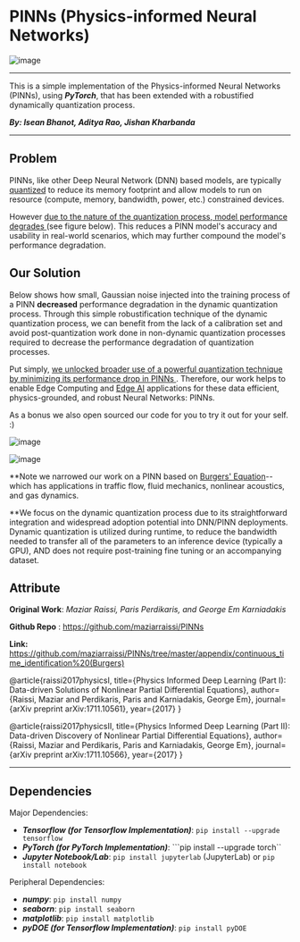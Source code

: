 # PINNs (Physics-informed Neural Networks)

![image](https://github.com/user-attachments/assets/00f94358-6ffd-4a6d-b45d-d151d3013080)

------------------------

This is a simple implementation of the Physics-informed Neural Networks (PINNs), using ***PyTorch***, that has been extended with a robustified dynamically quantization process.

_**By: Isean Bhanot, Aditya Rao, Jishan Kharbanda**_

------------------------

## Problem

PINNs, like other Deep Neural Network (DNN) based models, are typically [quantized](https://huggingface.co/docs/optimum/en/concept_guides/quantization) to reduce its memory footprint and allow models to run on resource (compute, memory, bandwidth, power, etc.) constrained devices. 

However <ins> due to the nature of the quantization process, model performance degrades </ins> (see figure below). This reduces a PINN model's accuracy and usability in real-world scenarios, which may further compound the model's performance degradation.

## Our Solution

Below shows how small, Gaussian noise injected into the training process of a PINN **decreased** performance degradation in the dynamic quantization process. Through this simple robustification technique of the dynamic quantization process, we can benefit from the lack of a calibration set and avoid post-quantization work done in non-dynamic quantization processes required to decrease the performance degradation of quantization processes. 

Put simply, <ins> we unlocked broader use of a powerful quantization technique by minimizing its performance drop in PINNs </ins>. Therefore, our work helps to enable Edge Computing and [Edge AI](https://www.hpe.com/us/en/what-is/edge-ai.html) applications for these data efficient, physics-grounded, and robust Neural Networks: PINNs. 

As a bonus we also open sourced our code for you to try it out for your self. :)

![image](https://github.com/user-attachments/assets/5c754812-fe50-4d86-a6de-603637ea6a14)

![image](https://github.com/user-attachments/assets/47f719fd-0a79-419f-9b87-620a4ebc2518)

**Note we narrowed our work on a PINN based on [Burgers' Equation](https://en.wikipedia.org/wiki/Burgers%27_equation)--which has applications in traffic flow, fluid mechanics, nonlinear acoustics, and gas dynamics.

**We focus on the dynamic quantization process due to its straightforward integration and widespread adoption potential into DNN/PINN deployments. Dynamic quantization is utilized during runtime, to reduce the bandwidth needed to transfer all of the parameters to an inference device (typically a GPU), AND does not require post-training fine tuning or an accompanying dataset.

## Attribute

**Original Work**: *Maziar Raissi, Paris Perdikaris, and George Em Karniadakis*

**Github Repo** : https://github.com/maziarraissi/PINNs

**Link:** https://github.com/maziarraissi/PINNs/tree/master/appendix/continuous_time_identification%20(Burgers)

@article{raissi2017physicsI,
  title={Physics Informed Deep Learning (Part I): Data-driven Solutions of Nonlinear Partial Differential Equations},
  author={Raissi, Maziar and Perdikaris, Paris and Karniadakis, George Em},
  journal={arXiv preprint arXiv:1711.10561},
  year={2017}
}

@article{raissi2017physicsII,
  title={Physics Informed Deep Learning (Part II): Data-driven Discovery of Nonlinear Partial Differential Equations},
  author={Raissi, Maziar and Perdikaris, Paris and Karniadakis, George Em},
  journal={arXiv preprint arXiv:1711.10566},
  year={2017}
}

-------------------------------------------

## Dependencies

Major Dependencies:

 - ***Tensorflow (for Tensorflow Implementation)***: ```pip install --upgrade tensorflow```
 - ***PyTorch (for PyTorch Implementation)***: ```pip install --upgrade torch``
 - ***Jupyter Notebook/Lab***: ```pip install jupyterlab``` (JupyterLab) or ```pip install notebook```

Peripheral Dependencies:
 
 - ***numpy***: ```pip install numpy```
 - ***seaborn***: ```pip install seaborn```
 - ***matplotlib***: ```pip install matplotlib```
 - ***pyDOE (for Tensorflow Implementation)***: ```pip install pyDOE```
